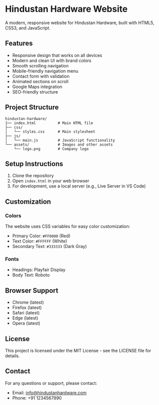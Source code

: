 # Hindustan Hardware Website

A modern, responsive website for Hindustan Hardware, built with HTML5, CSS3, and JavaScript.

## Features

- Responsive design that works on all devices
- Modern and clean UI with brand colors
- Smooth scrolling navigation
- Mobile-friendly navigation menu
- Contact form with validation
- Animated sections on scroll
- Google Maps integration
- SEO-friendly structure

## Project Structure

```
hindustan-hardware/
├── index.html          # Main HTML file
├── css/
│   └── styles.css      # Main stylesheet
├── js/
│   └── main.js         # JavaScript functionality
└── assets/             # Images and other assets
    └── logo.png        # Company logo
```

## Setup Instructions

1. Clone the repository
2. Open `index.html` in your web browser
3. For development, use a local server (e.g., Live Server in VS Code)

## Customization

### Colors
The website uses CSS variables for easy color customization:
- Primary Color: `#FF0000` (Red)
- Text Color: `#FFFFFF` (White)
- Secondary Text: `#333333` (Dark Gray)

### Fonts
- Headings: Playfair Display
- Body Text: Roboto

## Browser Support

- Chrome (latest)
- Firefox (latest)
- Safari (latest)
- Edge (latest)
- Opera (latest)

## License

This project is licensed under the MIT License - see the LICENSE file for details.

## Contact

For any questions or support, please contact:
- Email: info@hindustanhardware.com
- Phone: +91 1234567890 